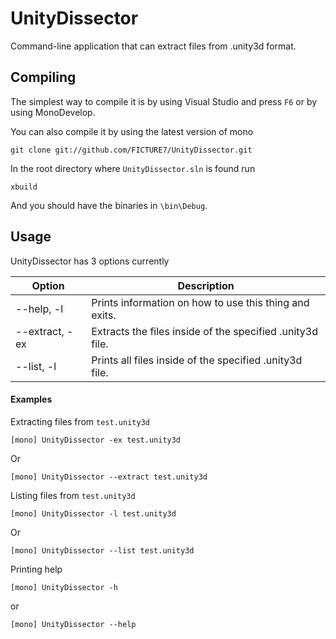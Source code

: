# UnityDissector
Command-line application that can extract files from .unity3d format.

## Compiling
The simplest way to compile it is by using Visual Studio and press `F6` or by using MonoDevelop.

You can also compile it by using the latest version of mono
```
git clone git://github.com/FICTURE7/UnityDissector.git
```
In the root directory where `UnityDissector.sln` is found run
```
xbuild
```
And you should have the binaries in `\bin\Debug`.

## Usage
UnityDissector has 3 options currently

|     Option     |                        Description                        |
|----------------|-----------------------------------------------------------|
| --help, -l     | Prints information on how to use this thing and exits.    |
| --extract, -ex | Extracts the files inside of the specified .unity3d file. |
| --list, -l     | Prints all files inside of the specified .unity3d file.   |

#### Examples
Extracting files from `test.unity3d`
```
[mono] UnityDissector -ex test.unity3d
```
Or
```
[mono] UnityDissector --extract test.unity3d
```

Listing files from `test.unity3d`
```
[mono] UnityDissector -l test.unity3d
```
Or
```
[mono] UnityDissector --list test.unity3d
```

Printing help
```
[mono] UnityDissector -h
```
or
```
[mono] UnityDissector --help
```
